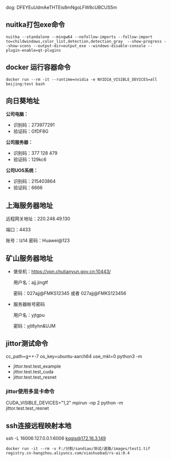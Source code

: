 dog: DFEYEuUdmAeTHTEis8mNgoLFW8cUBCUS5m

## nuitka打包exe命令

```shell
nuitka --standalone --mingw64 --nofollow-imports --follow-import to=childwindows,color_list,detection,detection_gray  --show-progress --show-scons --output-dir=output_exe --windows-disable-console --plugin-enable=qt-plugins
```

## docker 运行容器命令
```shell
docker run --rm -it --runtime=nvidia -e NVIDIA_VISIBLE_DEVICES=all beijing:test bash
```



## 向日葵地址

**公司电脑：**

- 识别码：273977291
- 验证码：GfDF8G

**公司服务器：**

- 识别码：377 128 479
- 验证码：129kc6

**公司UOS系统：**

- 识别码：215403864
- 验证码：6666

## 上海服务器地址

远程网关地址：220.248.49.130

端口：4433

账号：lz14
密码：Huawei@123

## 矿山服务器地址

- 堡垒机：https://vpn.chutianyun.gov.cn:10443/

  用户名：ajj.jingtf

  密码：027ajj@FMKS12345 或者 027ajj@FMKS123456

- 服务器帐号密码

  用户名：yjtgpu

  密码：yjt6yhn&UJM



## jittor测试命令

cc_path=g++-7 os_key=ubuntu-aarch64 use_mkl=0  python3 -m

- jittor.test.test_example
- jittor.test.test_cuda
- jittor.test.test_resnet

### jittor使用多显卡命令

CUDA_VISIBLE_DEVICES="1,2" mpirun -np 2 python -m jittor.test.test_resnet

## ssh连接远程映射本地

ssh -L 16006:127.0.0.1:6006 kqgis@172.16.3.149



```
docker run -it --rm -v ‪F:/分割/sandiao/测试/道路/images/test1.tif registry.cn-hangzhou.aliyuncs.com/xiashuobad/rs-ai:0.4
```

